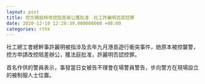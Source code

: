 ```yaml
---
layout: post
title: 控方開庭時改控阻差辦公獲批准　社工許麗明否認控罪
date: 2020-12-10 12:28:39.000000000 +08:00
categories: rthk
---
```


社工總工會總幹事許麗明被指涉及去年九月港島遊行衝突事件，她原本被控襲警，控方申請改控阻差辦公，獲法庭批准，許麗明否認控罪。

首名作供的警員表示，事發當日女被告不理會在場警員警告，步向警方在現場設立的被制服人士位置。
